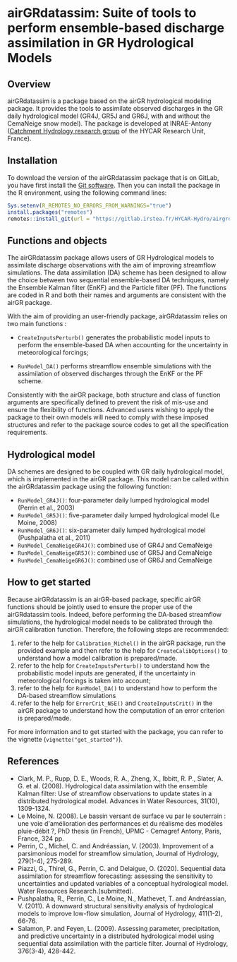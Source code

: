 
# airGRdatassim: Suite of tools to perform ensemble-based discharge assimilation in GR Hydrological Models

## Overview

airGRdatassim is a package based on the airGR hydrological modeling package. It provides the tools to assimilate observed discharges in the GR daily hydrological model (GR4J, GR5J and GR6J, with and without the CemaNeige snow model). The package is developed at INRAE-Antony ([Catchment Hydrology research group](https://webgr.inrae.fr/en/) of the HYCAR Research Unit, France). 


## Installation

To download the version of the airGRdatassim package that is on GitLab, you have first install the [Git software](https://git-scm.com/downloads). Then you can install the package in the R environment, using the following command lines:

``` r
Sys.setenv(R_REMOTES_NO_ERRORS_FROM_WARNINGS="true")
install.packages("remotes")
remotes::install_git(url = "https://gitlab.irstea.fr/HYCAR-Hydro/airgrdatassim")
```


## Functions and objects

The airGRdatassim package allows users of GR Hydrological models to assimilate discharge observations with the aim of improving streamflow simulations.
The data assimilation (DA) scheme has been designed to allow the choice between two sequential ensemble-based DA techniques, namely the Ensemble Kalman filter (EnKF) and the Particle filter (PF).
The functions are coded in R and both their names and arguments are consistent with the airGR package.

With the aim of providing an user-friendly package, airGRdatassim relies on two main functions :

- `CreateInputsPerturb()` generates the probabilistic model inputs to perform the ensemble-based DA when accounting for the uncertainty in meteorological forcings;

- `RunModel_DA()` performs streamflow ensemble simulations with the assimilation of observed discharges through the EnKF or the PF scheme.

Consistently with the airGR package, both structure and class of function arguments are specifically defined to prevent the risk of mis-use and ensure the flexibility of functions. Advanced users wishing to apply the package to their own models will need to comply with these imposed structures and refer to the package source codes to get all the specification requirements.


## Hydrological model

DA schemes are designed to be coupled with GR daily hydrological model, which is implemented in the airGR package. This model can be called within the airGRdatassim package using the following function: 

  - `RunModel_GR4J()`: four-parameter daily lumped hydrological model (Perrin et al., 2003)
  - `RunModel_GR5J()`: five-parameter daily lumped hydrological model (Le Moine, 2008)
  - `RunModel_GR6J()`: six-parameter daily lumped hydrological model (Pushpalatha et al., 2011)
  - `RunModel_CemaNeigeGR4J()`: combined use of GR4J and CemaNeige
  - `RunModel_CemaNeigeGR5J()`: combined use of GR5J and CemaNeige
  - `RunModel_CemaNeigeGR6J()`: combined use of GR6J and CemaNeige


## How to get started

Because airGRdatassim is an airGR-based package, specific airGR functions should be jointly used to ensure the proper use of the airGRdatassim tools. Indeed, before performing the DA-based streamflow simulations, the hydrological model needs to be calibrated through the airGR calibration function. Therefore, the following steps are recommended:    

  1. refer to the help for `Calibration_Michel()` in the airGR package, run the provided example and then refer to the help for `CreateCalibOptions()` to understand how a model calibration is prepared/made.
  2. refer to the help for `CreateInputsPerturb()` to understand how the probabilistic model inputs are generated, if the uncertainty in meteorological forcings is taken into account;
  3. refer to the help for `RunModel_DA()` to understand how to perform the DA-based streamflow simulations
  4. refer to the help for `ErrorCrit_NSE()` and `CreateInputsCrit()` in the airGR package to understand how the computation of an error criterion is prepared/made.


For more information and to get started with the package, you can refer to the vignette (`vignette("get_started")`).


## References

- Clark, M. P., Rupp, D. E., Woods, R. A., Zheng, X., Ibbitt, R. P., Slater, A. G. et al. (2008). Hydrological data assimilation with the ensemble Kalman filter: Use of streamflow observations to update states in a distributed hydrological model. Advances in Water Resources, 31(10), 1309-1324. 
- Le Moine, N. (2008). Le bassin versant de surface vu par le souterrain : une voie d'amélioration des performances et du réalisme des modèles pluie-débit ?, PhD thesis (in French), UPMC - Cemagref Antony, Paris, France, 324 pp.
- Perrin, C., Michel, C. and Andréassian, V. (2003). Improvement of a parsimonious model for streamflow simulation, Journal of Hydrology, 279(1-4), 275-289.
- Piazzi, G., Thirel, G., Perrin, C. and Delaigue, O. (2020). Sequential data assimilation for streamflow forecasting: assessing the sensitivity to uncertainties and updated variables of a conceptual hydrological model. Water Resources Research.(submitted). 
- Pushpalatha, R., Perrin, C., Le Moine, N., Mathevet, T. and Andréassian, V. (2011). A downward structural sensitivity analysis of hydrological models to improve low-flow simulation, Journal of Hydrology, 411(1-2), 66-76.
- Salamon, P. and Feyen, L. (2009). Assessing parameter, precipitation, and predictive uncertainty in a distributed hydrological model using sequential data assimilation with the particle filter. Journal of Hydrology, 376(3-4), 428-442.
